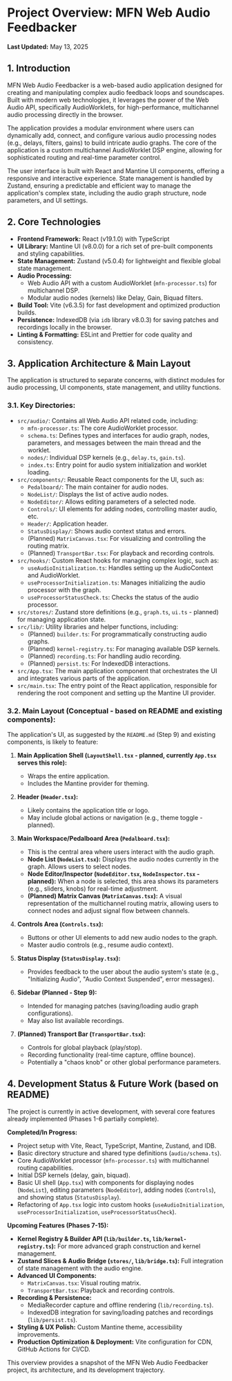 # Project Overview: MFN Web Audio Feedbacker

**Last Updated:** May 13, 2025

## 1. Introduction

MFN Web Audio Feedbacker is a web-based audio application designed for creating and manipulating complex audio feedback loops and soundscapes. Built with modern web technologies, it leverages the power of the Web Audio API, specifically AudioWorklets, for high-performance, multichannel audio processing directly in the browser.

The application provides a modular environment where users can dynamically add, connect, and configure various audio processing nodes (e.g., delays, filters, gains) to build intricate audio graphs. The core of the application is a custom multichannel AudioWorklet DSP engine, allowing for sophisticated routing and real-time parameter control.

The user interface is built with React and Mantine UI components, offering a responsive and interactive experience. State management is handled by Zustand, ensuring a predictable and efficient way to manage the application's complex state, including the audio graph structure, node parameters, and UI settings.

## 2. Core Technologies

- **Frontend Framework:** React (v19.1.0) with TypeScript
- **UI Library:** Mantine UI (v8.0.0) for a rich set of pre-built components and styling capabilities.
- **State Management:** Zustand (v5.0.4) for lightweight and flexible global state management.
- **Audio Processing:**
  - Web Audio API with a custom AudioWorklet (`mfn-processor.ts`) for multichannel DSP.
  - Modular audio nodes (kernels) like Delay, Gain, Biquad filters.
- **Build Tool:** Vite (v6.3.5) for fast development and optimized production builds.
- **Persistence:** IndexedDB (via `idb` library v8.0.3) for saving patches and recordings locally in the browser.
- **Linting & Formatting:** ESLint and Prettier for code quality and consistency.

## 3. Application Architecture & Main Layout

The application is structured to separate concerns, with distinct modules for audio processing, UI components, state management, and utility functions.

### 3.1. Key Directories:

- `src/audio/`: Contains all Web Audio API related code, including:
  - `mfn-processor.ts`: The core AudioWorklet processor.
  - `schema.ts`: Defines types and interfaces for audio graph, nodes, parameters, and messages between the main thread and the worklet.
  - `nodes/`: Individual DSP kernels (e.g., `delay.ts`, `gain.ts`).
  - `index.ts`: Entry point for audio system initialization and worklet loading.
- `src/components/`: Reusable React components for the UI, such as:
  - `Pedalboard/`: The main container for audio nodes.
  - `NodeList/`: Displays the list of active audio nodes.
  - `NodeEditor/`: Allows editing parameters of a selected node.
  - `Controls/`: UI elements for adding nodes, controlling master audio, etc.
  - `Header/`: Application header.
  - `StatusDisplay/`: Shows audio context status and errors.
  - (Planned) `MatrixCanvas.tsx`: For visualizing and controlling the routing matrix.
  - (Planned) `TransportBar.tsx`: For playback and recording controls.
- `src/hooks/`: Custom React hooks for managing complex logic, such as:
  - `useAudioInitialization.ts`: Handles setting up the AudioContext and AudioWorklet.
  - `useProcessorInitialization.ts`: Manages initializing the audio processor with the graph.
  - `useProcessorStatusCheck.ts`: Checks the status of the audio processor.
- `src/stores/`: Zustand store definitions (e.g., `graph.ts`, `ui.ts` - planned) for managing application state.
- `src/lib/`: Utility libraries and helper functions, including:
  - (Planned) `builder.ts`: For programmatically constructing audio graphs.
  - (Planned) `kernel-registry.ts`: For managing available DSP kernels.
  - (Planned) `recording.ts`: For handling audio recording.
  - (Planned) `persist.ts`: For IndexedDB interactions.
- `src/App.tsx`: The main application component that orchestrates the UI and integrates various parts of the application.
- `src/main.tsx`: The entry point of the React application, responsible for rendering the root component and setting up the Mantine UI provider.

### 3.2. Main Layout (Conceptual - based on README and existing components):

The application's UI, as suggested by the `README.md` (Step 9) and existing components, is likely to feature:

1.  **Main Application Shell (`LayoutShell.tsx` - planned, currently `App.tsx` serves this role):**

    - Wraps the entire application.
    - Includes the Mantine provider for theming.

2.  **Header (`Header.tsx`):**

    - Likely contains the application title or logo.
    - May include global actions or navigation (e.g., theme toggle - planned).

3.  **Main Workspace/Pedalboard Area (`Pedalboard.tsx`):**

    - This is the central area where users interact with the audio graph.
    - **Node List (`NodeList.tsx`):** Displays the audio nodes currently in the graph. Allows users to select nodes.
    - **Node Editor/Inspector (`NodeEditor.tsx`, `NodeInspector.tsx` - planned):** When a node is selected, this area shows its parameters (e.g., sliders, knobs) for real-time adjustment.
    - **(Planned) Matrix Canvas (`MatrixCanvas.tsx`):** A visual representation of the multichannel routing matrix, allowing users to connect nodes and adjust signal flow between channels.

4.  **Controls Area (`Controls.tsx`):**

    - Buttons or other UI elements to add new audio nodes to the graph.
    - Master audio controls (e.g., resume audio context).

5.  **Status Display (`StatusDisplay.tsx`):**

    - Provides feedback to the user about the audio system's state (e.g., "Initializing Audio", "Audio Context Suspended", error messages).

6.  **Sidebar (Planned - Step 9):**

    - Intended for managing patches (saving/loading audio graph configurations).
    - May also list available recordings.

7.  **(Planned) Transport Bar (`TransportBar.tsx`):**
    - Controls for global playback (play/stop).
    - Recording functionality (real-time capture, offline bounce).
    - Potentially a "chaos knob" or other global performance parameters.

## 4. Development Status & Future Work (based on README)

The project is currently in active development, with several core features already implemented (Phases 1-6 partially complete).

**Completed/In Progress:**

- Project setup with Vite, React, TypeScript, Mantine, Zustand, and IDB.
- Basic directory structure and shared type definitions (`audio/schema.ts`).
- Core AudioWorklet processor (`mfn-processor.ts`) with multichannel routing capabilities.
- Initial DSP kernels (delay, gain, biquad).
- Basic UI shell (`App.tsx`) with components for displaying nodes (`NodeList`), editing parameters (`NodeEditor`), adding nodes (`Controls`), and showing status (`StatusDisplay`).
- Refactoring of `App.tsx` logic into custom hooks (`useAudioInitialization`, `useProcessorInitialization`, `useProcessorStatusCheck`).

**Upcoming Features (Phases 7-15):**

- **Kernel Registry & Builder API (`lib/builder.ts`, `lib/kernel-registry.ts`):** For more advanced graph construction and kernel management.
- **Zustand Slices & Audio Bridge (`stores/`, `lib/bridge.ts`):** Full integration of state management with the audio engine.
- **Advanced UI Components:**
  - `MatrixCanvas.tsx`: Visual routing matrix.
  - `TransportBar.tsx`: Playback and recording controls.
- **Recording & Persistence:**
  - MediaRecorder capture and offline rendering (`lib/recording.ts`).
  - IndexedDB integration for saving/loading patches and recordings (`lib/persist.ts`).
- **Styling & UX Polish:** Custom Mantine theme, accessibility improvements.
- **Production Optimization & Deployment:** Vite configuration for CDN, GitHub Actions for CI/CD.

This overview provides a snapshot of the MFN Web Audio Feedbacker project, its architecture, and its development trajectory.

